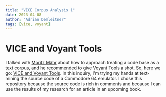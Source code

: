 ```yaml
---
title: "VICE Corpus Analysis 1"
date: 2023-04-08
author: "Adrian Demleitner"
tags: [vice, voyant]
---
```

# VICE and Voyant Tools
I talked with [Moritz Mähr](https://moritzmaehr.ch/) about how to approach treating a code base as a text corpus, and he recommended to give Voyant Tools a shot. So, here we go: [VICE and Voyant Tools](notes/VICE%20and%20Voyant%20Tools.md). In this inquiry, I'm trying my hands at text-mining the source code of a Commodore 64 emulator. I chose this repository because the source code is rich in comments and because I can use the results of my research for an article in an upcoming book.